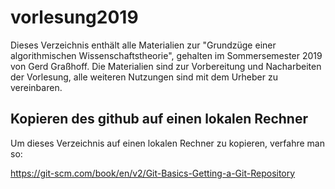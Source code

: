 # vorlesung2019

Dieses Verzeichnis enthält alle Materialien zur "Grundzüge einer algorithmischen Wissenschaftstheorie", gehalten im Sommersemester 2019 von Gerd Graßhoff. Die Materialien sind zur Vorbereitung und Nacharbeiten der Vorlesung, alle weiteren Nutzungen sind mit dem Urheber zu vereinbaren.

## Kopieren des github auf einen lokalen Rechner 

Um dieses Verzeichnis auf einen lokalen Rechner zu kopieren, verfahre man so:

https://git-scm.com/book/en/v2/Git-Basics-Getting-a-Git-Repository
